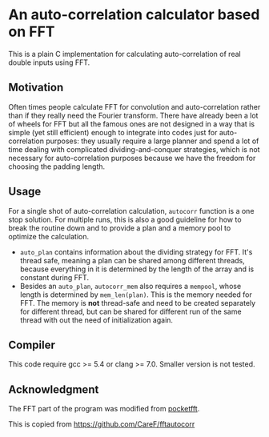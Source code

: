 An auto-correlation calculator based on FFT
==========================================

This is a plain C implementation for calculating auto-correlation of real
double inputs using FFT.

## Motivation

Often times people calculate FFT for convolution and auto-correlation rather
than if they really need the Fourier transform. There have already been a lot of
wheels for FFT but all the famous ones are not designed in a way that is simple
(yet still efficient) enough to integrate into codes just for auto-correlation
purposes: they usually require a large planner and spend a lot of time dealing
with complicated dividing-and-conquer strategies, which is not necessary for
auto-correlation purposes because we have the freedom for choosing the padding
length.

## Usage

For a single shot of auto-correlation calculation, `autocorr` function is a one
stop solution. For multiple runs, this is also a good guideline for how to break
the routine down and to provide a plan and a memory pool to optimize the
calculation.

- `auto_plan` contains information about the dividing strategy for FFT.
   It's thread safe, meaning a plan can be shared among different threads,
   because everything in it is determined by the length of the array and is
   constant during FFT.
- Besides an `auto_plan`, `autocorr_mem` also requires a `mempool`, whose length
  is determined by `mem_len(plan)`. This is the memory needed for FFT. The
  memory is **not** thread-safe and need to be created separately for different
  thread, but can be shared for different run of the same thread with out the
  need of initialization again.

## Compiler

This code require gcc >= 5.4 or clang >= 7.0. Smaller version is not tested.

## Acknowledgment

The FFT part of the program was modified from
[pocketfft](https://gitlab.mpcdf.mpg.de/mtr/pocketfft).

This is copied from https://github.com/CareF/fftautocorr
